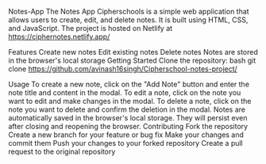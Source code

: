 Notes-App
The Notes App Cipherschools is a simple web application that allows users to create, edit, and delete notes. It is built using HTML, CSS, and JavaScript. The project is hosted on Netlify at https://ciphernotes.netlify.app/

Features
Create new notes Edit existing notes Delete notes Notes are stored in the browser's local storage Getting Started Clone the repository: bash git clone https://github.com/avinash16singh/Cipherschool-notes-project/

Usage
To create a new note, click on the "Add Note" button and enter the note title and content in the modal. To edit a note, click on the note you want to edit and make changes in the modal. To delete a note, click on the note you want to delete and confirm the deletion in the modal. Notes are automatically saved in the browser's local storage. They will persist even after closing and reopening the browser. Contributing Fork the repository Create a new branch for your feature or bug fix Make your changes and commit them Push your changes to your forked repository Create a pull request to the original repository
